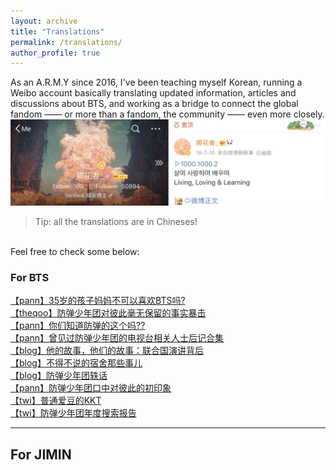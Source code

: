 ```yaml
---
layout: archive
title: "Translations"
permalink: /translations/
author_profile: true
---
```


As an A.R.M.Y since 2016, I've been teaching myself Korean, running a Weibo account basically translating updated information, articles and discussions about BTS, and working as a bridge to connect the global fandom —— or more than a fandom, the community —— even more closely.
![Account](/images/Account.JPG)

> Tip: all the translations are in Chineses! 

<br/>
Feel free to check some below:

### For BTS

[【pann】35岁的孩子妈妈不可以喜欢BTS吗?](https://m.weibo.cn/5977544597/4306717124800429)
<br/>
[【theqoo】防弹少年团对彼此毫无保留的事实暴击](https://m.weibo.cn/5977544597/4314174370234159)
<br/>
[【pann】你们知道防弹的这个吗??](https://m.weibo.cn/5977544597/4333747308015141)
<br/>
[【pann】曾见过防弹少年团的电视台相关人士后记合集](https://m.weibo.cn/5977544597/4338498222363720)
<br/>
[【blog】他的故事，他们的故事：联合国演讲背后](https://m.weibo.cn/5977544597/4289317461372177)
<br/>
[【blog】不得不说的宿舍那些事儿](https://m.weibo.cn/5977544597/4306946209627507)
<br/>
[【blog】防弹少年团轶话](https://m.weibo.cn/5977544597/4310287534974614)
<br/>
[【pann】防弹少年团口中对彼此的初印象](https://m.weibo.cn/5977544597/4310892730320859)
<br/>
[【twi】普通爱豆的KKT](https://m.weibo.cn/5977544597/4355960694511548)
<br/>
[【twi】防弹少年团年度搜索报告](https://m.weibo.cn/5977544597/4463773383163552)


---


## For JIMIN



